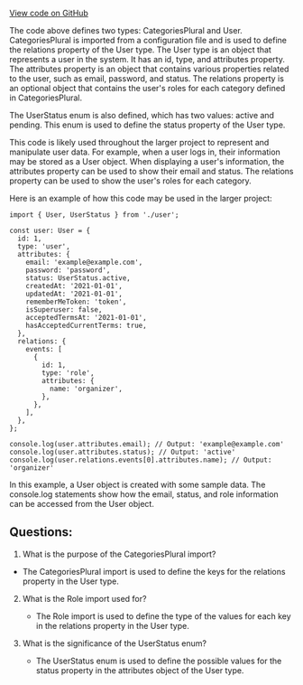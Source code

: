 [View code on GitHub](https://github.com/technologiestiftung/kulturdaten-frontend/blob/master/lib/api/types/user.ts)

The code above defines two types: CategoriesPlural and User. CategoriesPlural is imported from a configuration file and is used to define the relations property of the User type. The User type is an object that represents a user in the system. It has an id, type, and attributes property. The attributes property is an object that contains various properties related to the user, such as email, password, and status. The relations property is an optional object that contains the user's roles for each category defined in CategoriesPlural.

The UserStatus enum is also defined, which has two values: active and pending. This enum is used to define the status property of the User type.

This code is likely used throughout the larger project to represent and manipulate user data. For example, when a user logs in, their information may be stored as a User object. When displaying a user's information, the attributes property can be used to show their email and status. The relations property can be used to show the user's roles for each category.

Here is an example of how this code may be used in the larger project:

```
import { User, UserStatus } from './user';

const user: User = {
  id: 1,
  type: 'user',
  attributes: {
    email: 'example@example.com',
    password: 'password',
    status: UserStatus.active,
    createdAt: '2021-01-01',
    updatedAt: '2021-01-01',
    rememberMeToken: 'token',
    isSuperuser: false,
    acceptedTermsAt: '2021-01-01',
    hasAcceptedCurrentTerms: true,
  },
  relations: {
    events: [
      {
        id: 1,
        type: 'role',
        attributes: {
          name: 'organizer',
        },
      },
    ],
  },
};

console.log(user.attributes.email); // Output: 'example@example.com'
console.log(user.attributes.status); // Output: 'active'
console.log(user.relations.events[0].attributes.name); // Output: 'organizer'
```

In this example, a User object is created with some sample data. The console.log statements show how the email, status, and role information can be accessed from the User object.
## Questions: 
 1. What is the purpose of the CategoriesPlural import?
   - The CategoriesPlural import is used to define the keys for the relations property in the User type.

2. What is the Role import used for?
   - The Role import is used to define the type of the values for each key in the relations property in the User type.

3. What is the significance of the UserStatus enum?
   - The UserStatus enum is used to define the possible values for the status property in the attributes object of the User type.